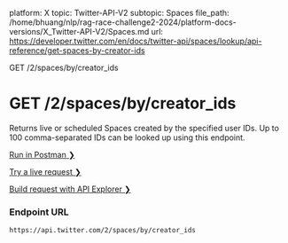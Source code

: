 platform: X
topic: Twitter-API-V2
subtopic: Spaces
file_path: /home/bhuang/nlp/rag-race-challenge2-2024/platform-docs-versions/X_Twitter-API-V2/Spaces.md
url: https://developer.twitter.com/en/docs/twitter-api/spaces/lookup/api-reference/get-spaces-by-creator-ids

GET /2/spaces/by/creator\_ids

# GET /2/spaces/by/creator\_ids

Returns live or scheduled Spaces created by the specified user IDs. Up to 100 comma-separated IDs can be looked up using this endpoint.

[Run in Postman ❯](https://t.co/twitter-api-postman) 

[Try a live request ❯](https://oauth-playground.glitch.me/?id=findSpacesByCreatorIds&params=%28%27query%21%28%27user_ids%21%271065249714214457345%2C2328002822%2C2548985366%27%7Espace.fields%21%27%27%7Eexpansions%21%27creator_id%27%29%7Ebody%21%28%29%7Epath%21%28%29%29_) 

[Build request with API Explorer ❯](https://developer.twitter.com/apitools/api?endpoint=%2F2%2Fspaces%2Fby%2Fcreator_ids&method=get) 

### Endpoint URL

`https://api.twitter.com/2/spaces/by/creator_ids`